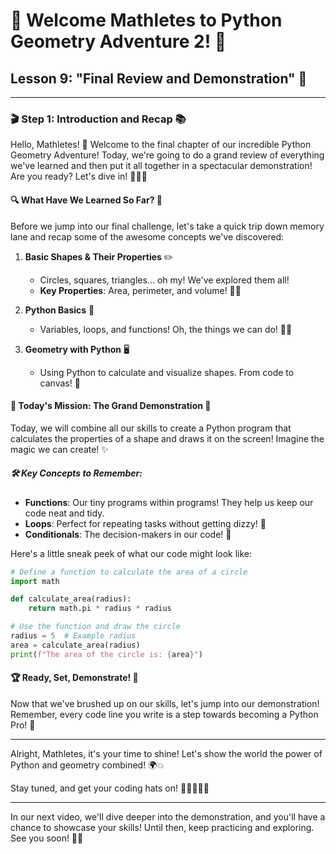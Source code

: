 # 🎉 Welcome Mathletes to Python Geometry Adventure 2! 🚀

## Lesson 9: "Final Review and Demonstration" 🌟

---

### 🎬 Step 1: Introduction and Recap 📚

Hello, Mathletes! 🤗 Welcome to the final chapter of our incredible Python Geometry Adventure! Today, we're going to do a grand review of everything we've learned and then put it all together in a spectacular demonstration! Are you ready? Let's dive in! 🏊‍♂️💦

#### 🔍 What Have We Learned So Far? 🤔

Before we jump into our final challenge, let's take a quick trip down memory lane and recap some of the awesome concepts we've discovered:

1. **Basic Shapes & Their Properties** ✏️
   - Circles, squares, triangles... oh my! We've explored them all!
   - **Key Properties**: Area, perimeter, and volume! 📏📐

2. **Python Basics** 🐍
   - Variables, loops, and functions! Oh, the things we can do! 🔄🔧

3. **Geometry with Python** 🖥️
   - Using Python to calculate and visualize shapes. From code to canvas! 🎨

#### 🌟 Today's Mission: The Grand Demonstration 🎯

Today, we will combine all our skills to create a Python program that calculates the properties of a shape and draws it on the screen! Imagine the magic we can create! ✨

##### 🛠️ Key Concepts to Remember:
- **Functions**: Our tiny programs within programs! They help us keep our code neat and tidy.
- **Loops**: Perfect for repeating tasks without getting dizzy! 🔄
- **Conditionals**: The decision-makers in our code! 🤖

Here's a little sneak peek of what our code might look like:

```python
# Define a function to calculate the area of a circle
import math

def calculate_area(radius):
    return math.pi * radius * radius

# Use the function and draw the circle
radius = 5  # Example radius
area = calculate_area(radius)
print(f"The area of the circle is: {area}")
```

#### 🏆 Ready, Set, Demonstrate! 🎨

Now that we've brushed up on our skills, let's jump into our demonstration! Remember, every code line you write is a step towards becoming a Python Pro! 🏅

---

Alright, Mathletes, it's your time to shine! Let's show the world the power of Python and geometry combined! 🌍💥

Stay tuned, and get your coding hats on! 🎩👩‍💻👨‍💻

---

In our next video, we'll dive deeper into the demonstration, and you'll have a chance to showcase your skills! Until then, keep practicing and exploring. See you soon! 👋😊